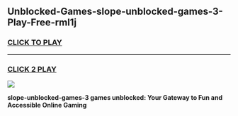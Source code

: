
## Unblocked-Games-slope-unblocked-games-3-Play-Free-rml1j
<h3>
<a href="https://premium76.site?title=slope-unblocked-games-3&ref=18A1">CLICK TO PLAY</a></h3>
<hr>

<h3>
<a href="https://premium76.site?title=slope-unblocked-games-3&ref=18A1">CLICK 2 PLAY</a>
  
</h3>

<a href="https://premium76.site?title=slope-unblocked-games-3&ref=18A1"><img src="https://clearcache.store/games.png"></a>


**slope-unblocked-games-3 games unblocked: Your Gateway to Fun and Accessible Online Gaming**
